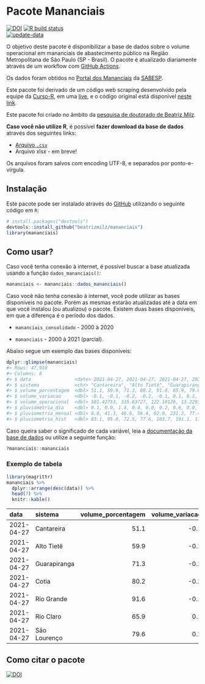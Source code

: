 
<!-- README.md is generated from README.Rmd. Please edit that file -->

# Pacote Mananciais

<!-- badges: start -->

[![DOI](https://zenodo.org/badge/DOI/10.5281/zenodo.4319745.svg)](https://doi.org/10.5281/zenodo.4319745)
[![R build
status](https://github.com/beatrizmilz/mananciais/workflows/R-CMD-check/badge.svg)](https://github.com/beatrizmilz/mananciais/actions)  
[![update-data](https://github.com/beatrizmilz/mananciais/actions/workflows/2-update_data.yaml/badge.svg)](https://github.com/beatrizmilz/mananciais/actions/workflows/2-update_data.yaml)
<!-- badges: end -->

O objetivo deste pacote é disponibilizar a base de dados sobre o volume
operacional em mananciais de abastecimento público na Região
Metropolitana de São Paulo (SP - Brasil). O pacote é atualizado
diariamente através de um workflow com [GitHub
Actions](https://github.com/beatrizmilz/mananciais/actions).

Os dados foram obtidos no [Portal dos
Mananciais](http://mananciais.sabesp.com.br/Situacao) da
[SABESP](http://site.sabesp.com.br/site/Default.aspx).

Este pacote foi derivado de um código web scraping desenvolvido pela
equipe da [Curso-R](https://www.curso-r.com/), em uma
[live](https://youtu.be/jvZIxrMmOcQ), e o código original está
disponível [neste
link](https://github.com/curso-r/lives/blob/master/drafts/20200730_scraper_sabesp.R).

Este pacote foi criado no âmbito da [pesquisa de doutorado de Beatriz
Milz](https://beatrizmilz.github.io/tese/).

**Caso você não utilize R**, é possível **fazer download da base de
dados** através dos seguintes links:

  - [Arquivo
    `.csv`](https://github.com/beatrizmilz/mananciais/raw/master/inst/extdata/mananciais.csv)
  - Arquivo xlsx - em breve\!

Os arquivos foram salvos com encoding UTF-8, e separados por
ponto-e-vírgula.

## Instalação

Este pacote pode ser instalado através do [GitHub](https://github.com/)
utilizando o seguinte código em `R`:

``` r
# install.packages("devtools")
devtools::install_github("beatrizmilz/mananciais")
library(mananciais)
```

## Como usar?

Caso você tenha conexão à internet, é possível buscar a base atualizada
usando a função `dados_mananciais()`:

``` r
mananciais <- mananciais::dados_mananciais() 
```

Caso você não tenha conexão à internet, você pode utilizar as bases
disponíveis no pacote. Porém as mesmas estarão atualizadas até a data em
que você instalou (ou atualizou) o pacote. Existem duas bases
disponíveis, em que a diferença é o período dos dados.

  - `mananciais_consolidado` - 2000 à 2020

  - `mananciais` - 2000 à 2021 (parcial).

Abaixo segue um exemplo das bases disponíveis:

``` r
dplyr::glimpse(mananciais)
#> Rows: 47,910
#> Columns: 8
#> $ data                <date> 2021-04-27, 2021-04-27, 2021-04-27, 2021-04-27, 2…
#> $ sistema             <chr> "Cantareira", "Alto Tietê", "Guarapiranga", "Cotia…
#> $ volume_porcentagem  <dbl> 51.1, 59.9, 71.3, 80.2, 91.6, 65.9, 79.6, 51.2, 60…
#> $ volume_variacao     <dbl> -0.1, -0.1, -0.2, -0.2, -0.1, 0.1, 0.2, 0.0, 0.0, …
#> $ volume_operacional  <dbl> 501.42753, 335.63727, 122.10126, 13.22936, 102.708…
#> $ pluviometria_dia    <dbl> 0.1, 0.0, 1.4, 0.4, 0.0, 0.2, 0.6, 0.0, 0.0, 0.0, …
#> $ pluviometria_mensal <dbl> 8.8, 41.3, 46.6, 56.4, 62.0, 231.2, 77.4, 8.7, 41.…
#> $ pluviometria_hist   <dbl> 83.1, 95.0, 72.5, 77.6, 103.7, 191.1, 111.3, 83.1,…
```

Caso queira saber o significado de cada variável, leia a [documentação
da base de
dados](https://beatrizmilz.github.io/mananciais/reference/mananciais.html)
ou utilize a seguinte função:

``` r
?mananciais::mananciais
```

### Exemplo de tabela

``` r
library(magrittr)
mananciais %>% 
  dplyr::arrange(desc(data)) %>% 
  head(7) %>%
  knitr::kable()
```

| data       | sistema      | volume\_porcentagem | volume\_variacao | volume\_operacional | pluviometria\_dia | pluviometria\_mensal | pluviometria\_hist |
| :--------- | :----------- | ------------------: | ---------------: | ------------------: | ----------------: | -------------------: | -----------------: |
| 2021-04-27 | Cantareira   |                51.1 |            \-0.1 |           501.42753 |               0.1 |                  8.8 |               83.1 |
| 2021-04-27 | Alto Tietê   |                59.9 |            \-0.1 |           335.63727 |               0.0 |                 41.3 |               95.0 |
| 2021-04-27 | Guarapiranga |                71.3 |            \-0.2 |           122.10126 |               1.4 |                 46.6 |               72.5 |
| 2021-04-27 | Cotia        |                80.2 |            \-0.2 |            13.22936 |               0.4 |                 56.4 |               77.6 |
| 2021-04-27 | Rio Grande   |                91.6 |            \-0.1 |           102.70825 |               0.0 |                 62.0 |              103.7 |
| 2021-04-27 | Rio Claro    |                65.9 |              0.1 |             9.00684 |               0.2 |                231.2 |              191.1 |
| 2021-04-27 | São Lourenço |                79.6 |              0.2 |            70.66030 |               0.6 |                 77.4 |              111.3 |

## Como citar o pacote

[![DOI](https://zenodo.org/badge/DOI/10.5281/zenodo.4319745.svg)](https://doi.org/10.5281/zenodo.4319745)
